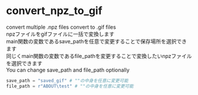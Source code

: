 # convert_npz_to_gif
convert multiple .npz files convert to .gif files  
npzファイルをgifファイルに一括で変換します  
main関数の変数であるsave_pathを任意で変更することで保存場所を選択できます  
同じくmain関数の変数であるfile_pathを変更することで変換したいnpzファイルを選択できます  
You can change save_path and file_path optionally  
```python
save_path = "saved_gif" # ""の中身を任意に変更可能
file_path = r"ABOUT\test" # ""の中身を任意に変更可能
```
